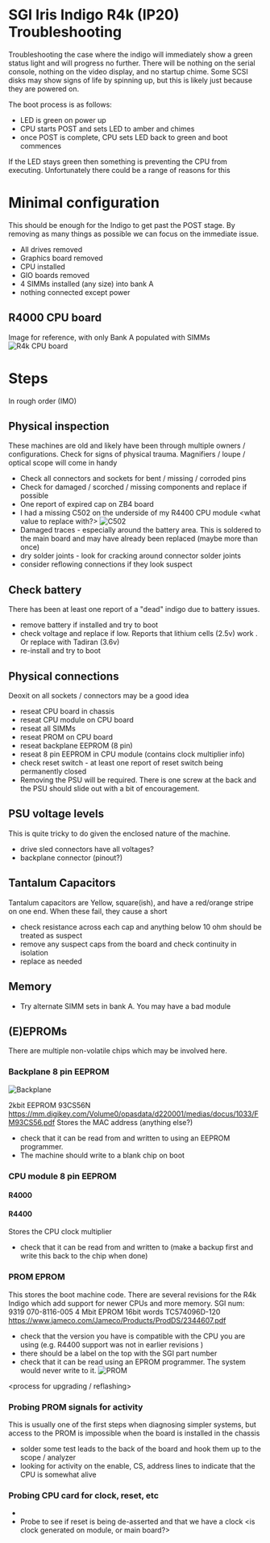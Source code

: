 # SGI Iris Indigo R4k (IP20) Troubleshooting

Troubleshooting the case where the indigo will immediately show a green status light and will progress no further.  There will be nothing on the serial console, nothing on the video display, and no startup chime. Some SCSI disks may show signs of life by spinning up, but this is likely just because they are powered on.

The boot process is as follows:
 * LED is green on power up
 * CPU starts POST and sets LED to amber and chimes <validate>
 * once POST is complete, CPU sets LED back to green and boot commences

If the LED stays green then something is preventing the CPU from executing. Unfortunately there could be a range of reasons for this

<link to specs, manuals etc>

# Minimal configuration

This should be enough for the Indigo to get past the POST stage.  By removing as many things as possible we can focus on the immediate issue.
 * All drives removed
 * Graphics board removed
 * CPU installed
 * GIO boards removed
 * 4 SIMMs installed (any size) into bank A
 * nothing connected except power

## R4000 CPU board
Image for reference, with only Bank A populated with SIMMs
![R4k CPU board](pictures/CPU_Board.jpeg)

# Steps

In rough order (IMO)

## Physical inspection

These machines are old and likely have been through multiple owners / configurations.  Check for signs of physical trauma.  Magnifiers / loupe / optical scope will come in handy
 * Check all connectors and sockets for bent / missing / corroded pins
 * Check for damaged / scorched / missing components and replace if possible
  * One report of expired cap on ZB4 board <link>
  * I had a missing C502 on the underside of my R4400 CPU module <what value to replace with?> ![C502](pictures/C502.jpeg)
 * Damaged traces - especially around the battery area.  This is soldered to the main board and may have already been replaced (maybe more than once)
 * dry solder joints - look for cracking around connector solder joints
  * consider reflowing connections if they look suspect

## Check battery

There has been at least one report of a "dead" indigo due to battery issues.  <link>
 * remove battery if installed and try to boot
 * check voltage and replace if low.  Reports that lithium cells (2.5v) work <link>.  Or replace with Tadiran (3.6v)
 * re-install and try to boot

## Physical connections

Deoxit on all sockets / connectors may be a good idea
 * reseat CPU board in chassis
 * reseat CPU module on CPU board
 * reseat all SIMMs
 * reseat PROM on CPU board
 * reseat backplane EEPROM (8 pin)
 * reseat 8 pin EEPROM in CPU module (contains clock multiplier info)
 * check reset switch - at least one report of reset switch being permanently closed <link>
  * Removing the PSU will be required.  There is one screw at the back and the PSU should slide out with a bit of encouragement. 
 
## PSU voltage levels

This is quite tricky to do given the enclosed nature of the machine.
 * drive sled connectors have all voltages?
 * backplane connector (pinout?)

## Tantalum Capacitors
Tantalum capacitors are Yellow, square(ish), and have a red/orange stripe on one end.  When these fail, they cause a short
 * check resistance across each cap and anything below 10 ohm should be treated as suspect
 * remove any suspect caps from the board and check continuity in isolation
 * replace as needed

## Memory 

 * Try alternate SIMM sets in bank A.  You may have a bad module

## (E)EPROMs

There are multiple non-volatile chips which may be involved here.

### Backplane 8 pin EEPROM

![Backplane](pictures/Backplane.jpeg)

2kbit EEPROM
93CS56N https://mm.digikey.com/Volume0/opasdata/d220001/medias/docus/1033/FM93CS56.pdf
Stores the MAC address (anything else?)
 * check that it can be read from and written to using an EEPROM programmer.
 * The machine should write to a blank chip on boot

### CPU module 8 pin EEPROM

#### R4000

#### R4400
<link to image> <chip number>

Stores the CPU clock multiplier
 * check that it can be read from and written to (make a backup first and write this back to the chip when done) 

### PROM EPROM

This stores the boot machine code.  There are several revisions for the R4k Indigo which add support for newer CPUs and more memory.
<SGI part number to revision table>
SGI num: 9319 070-8116-005
4 Mbit EPROM 16bit words
TC574096D-120 https://www.jameco.com/Jameco/Products/ProdDS/2344607.pdf
 * check that the version you have is compatible with the CPU you are using (e.g. R4400 support was not in earlier revisions <validate>)
  * there should be a label on the top with the SGI part number
 * check that it can be read using an EPROM programmer.  The system would never write to it.
![PROM](pictures/PROM.jpeg)

<process for upgrading / reflashing>

### Probing PROM signals for activity

This is usually one of the first steps when diagnosing simpler systems, but access to the PROM is impossible when the board is installed in the chassis
 * solder some test leads to the back of the board and hook them up to the scope / analyzer
 * looking for activity on the enable, CS, address lines to indicate that the CPU is somewhat alive

<ROM pinout>

### Probing CPU card for clock, reset, etc

 * <pinout of connector>
 * Probe to see if reset is being de-asserted and that we have a clock <is clock generated on module, or main board?> 
